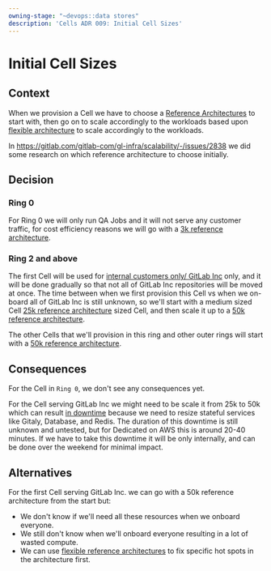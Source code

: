 ```yaml
---
owning-stage: "~devops::data stores"
description: 'Cells ADR 009: Initial Cell Sizes'
---
```


<!-- vale gitlab.FutureTense = NO -->
# Initial Cell Sizes

## Context

When we provision a Cell we have to choose a [Reference Architectures](../../../../administration/reference_architectures/index.md) to start with,
then go on to scale accordingly to the workloads based upon [flexible architecture](005_flexible_reference_architectures.md) to scale accordingly to the workloads.

In <https://gitlab.com/gitlab-com/gl-infra/scalability/-/issues/2838> we did some research on which reference architecture to choose initially.

## Decision

### Ring 0

For Ring 0 we will only run QA Jobs and it will not serve any customer traffic,
for cost efficiency reasons we will go with a [3k reference architecture](../../../../administration/reference_architectures/3k_users.md).

### Ring 2 and above

The first Cell will be used for [internal customers only/ GitLab Inc](007_internal_customers.md) only, and it will be done gradually so that not all of GitLab Inc repositories will be moved at once.
The time between when we first provision this Cell vs when we on-board all of GitLab Inc is still unknown,
so we'll start with a medium sized Cell [25k reference architecture](../../../../administration/reference_architectures/25k_users.md) sized Cell, and then scale it up to a [50k reference architecture](../../../../administration/reference_architectures/50k_users.md).

The other Cells that we'll provision in this ring and other outer rings will start with a [50k reference architecture](../../../../administration/reference_architectures/50k_users.md).

## Consequences

For the Cell in `Ring 0`, we don't see any consequences yet.

For the Cell serving GitLab Inc we might need to be scale it from 25k to 50k which can result [in downtime](https://gitlab.com/gitlab-com/gl-infra/gitlab-dedicated/team/-/blob/main/runbooks/upgrading-tenant-reference-architectures.md?ref_type=heads)
because we need to resize stateful services like Gitaly, Database, and Redis.
The duration of this downtime is still unknown and untested,
but for Dedicated on AWS this is around 20-40 minutes.
If we have to take this downtime it will be only internally,
and can be done over the weekend for minimal impact.

## Alternatives

For the first Cell serving GitLab Inc. we can go with a 50k reference architecture from the start but:

- We don't know if we'll need all these resources when we onboard everyone.
- We still don't know when we'll onboard everyone resulting in a lot of wasted compute.
- We can use [flexible reference architectures](005_flexible_reference_architectures.md) to fix specific hot spots in the architecture first.
